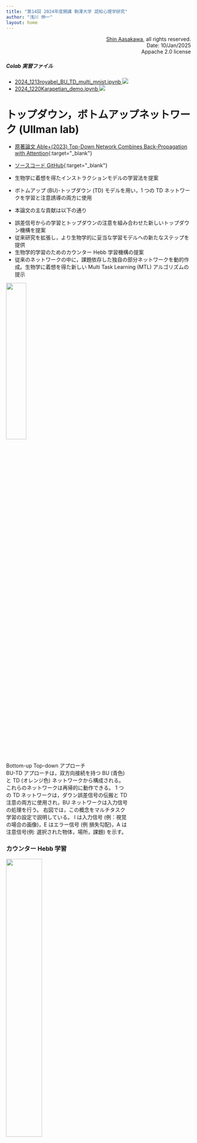 ```yaml
---
title: "第14回 2024年度開講 駒澤大学 認知心理学研究"
author: "浅川 伸一"
layout: home
---
```

<link href="/css/asamarkdown.css" rel="stylesheet">

<div align="right">
<a href='mailto:educ0233@komazawa-u.ac.jp'>Shin Aasakawa</a>, all rights reserved.<br>
Date: 10/Jan/2025<br/>
Appache 2.0 license<br/>
</div>

$$
\newcommand{\of}[1]{\left(#1\right)}
\newcommand{\Of}[1]{\left[#1\right]}
\newcommand{\KL}[2]{\operatorname{KL}\left(\left.{#1}\right\|{#2}\right)}
\newcommand{\given}[1]{\left|{#1}\right.}
\newcommand{\mb}[1]{\mathbf{#1}}
$$


##### Colab 実習ファイル

* [2024_1213royabel_BU_TD_multi_mnist.ipynb <img src="/assets/colab_icon.svg">](https://colab.research.google.com/github/komazawa-deep-learning/komazawa-deep-learning.github.io/blob/master/2024notebooks/2024_1213royabel_BU_TD_multi_mnist.ipynb)
* [2024_1220Karapetian_demo.ipynb <img src="/assets/colab_icon.svg">](https://colab.research.google.com/github/komazawa-deep-learning/komazawa-deep-learning.github.io/blob/master/2024notebooks/2024_1220Karapetian_demo.ipynb)

# トップダウン，ボトムアップネットワーク (Ullman lab)

* [原著論文 Able+(2023) Top-Down Network Combines Back-Propagation with Attention](https://arxiv.org/abs/2306.02415){:target="_blank"}
* [ソースコード GitHub](https://github.com/royabel/Top-Down-Networks){:target="_blank"}

* 生物学に着想を得たインストラクションモデルの学習法を提案
* ボトムアップ (BU)-トップダウン (TD) モデルを用い，1 つの TD ネットワークを学習と注意誘導の両方に使用
* 本論文の主な貢献は以下の通り

<!-- The paper propose a biologically-inspired learning method for instruction-models.
It uses a bottom-up (BU) - top-down (TD) model, in which a single TD network is used for both learning and guiding attention.
The key contributions of the paper are: -->

* 誤差信号からの学習とトップダウンの注意を組み合わせた新しいトップダウン機構を提案
* 従来研究を拡張し，より生物学的に妥当な学習モデルへの新たなステップを提供
* 生物学的学習のためのカウンター Hebb 学習機構の提案
* 従来のネットワークの中に，課題依存した独自の部分ネットワークを動的作成。生物学に着想を得た新しい Multi Task Learning (MTL) アルゴリズムの提示

<!-- * Propose a novel top-down mechanism that combines learning from error signals with top-down attention.
* Extending earlier work, offering a new step toward a more biologically plausible learning model.
* Suggest a Counter-Hebbian mechanism for biological learning.
* Present a novel biologically-inspired MTL algorithm that dynamically creates unique task-dependent sub-networks within conventional networks. -->


<div class="figcenter">
<img src="/2023assets/top_down_processing.png" width="33%">
</div>
<div class="figcaption" style="width:66%">

Bottom-up Top-down アプローチ<br/>
BU-TD アプローチは，双方向接続を持つ BU (青色) と TD (オレンジ色) ネットワークから構成される。
これらのネットワークは再帰的に動作できる。
1 つの TD ネットワークは，ダウン誤差信号の伝搬と TD 注意の両方に使用され，BU ネットワークは入力信号の処理を行う。
右図では，この概念をマルチタスク学習の設定で説明している。
I は入力信号 (例：視覚の場合の画像)，E はエラー信号 (例 損失勾配)，A は注意信号(例: 選択された物体，場所，課題) を示す。
</div>

### カウンター Hebb 学習<!--Counter-Hebbian Learning-->

<div class="figcenter">
<img src="/2023assets/update_rule.png" width="44%">
</div>
<div class="figcaption">
カウンター Hebb 学習

* 生物学的に動機づけられた学習機構。
* 古典的な Hebb 学習と同様に，カウンター Hebb 学習則はシナプスに接続されたニューロンの活動に基づいてシナプスを更新。
* 右図に示す Counter-Hebb 学習則は，古典的 Hebb 則 (左図) のように上流ニューロンからの逆発射ではなく，側方結合を介して接続された下流 (オレンジ色で示された) カウンターニューロンに依存する。
<!-- A biologically motivated learning mechanism.
Similar to the classical Hebbian learning, the Counter-Hebb learning rule update the synapse based on the activity of the neurons connected to the synapse.
However, the Counter-Hebb update rule, presented on the right, relies on the counterpart downstream (marked in  orange) counter neurons which is connected via lateral connections instead of a back firing from the upstream neuron as in the classical Hebb rule (on the left). -->
</div>

## 活性関数とバイアス<!--\label{section - activation functions}-->

活性化関数 $\sigma$, $\bar{\sigma}$ は，要素ごとの関数であれば何でもよい。
本研究では 2 つの関数に注目する。
1 つ目はニューラルネットワークでよく用いられる ReLU である。

$$
\text{ReLU}(x):=(x)_{+}=\begin{cases}
x & x > 0 \\
0 & x\leq 0
\end{cases}$$

もう 1 つは Gated-Linear-Unit(GaLU) で，BU-TD の構造を利用し，カウンターニューロンに応じてゲーティングを行う。
<!-- The activation functions $\sigma$, $\bar{\sigma}$, may be any element-wise functions.
In this work, we focus on two functions.
The first is ReLU which is commonly used for neural networks $ReLU(x):=(x)_+=\begin{cases} x & x > 0 \\ 0 & x
\leq 0\end{cases}$.
The second is Gated-Linear-Unit (GaLU), which exploits our BU-TD structure by gating according to the counter
neurons. -->

$$
\tag{Couter Gating Def}
\text{GaLU}(x):=\text{GaLU}(x, \bar{x}) := x \cdot I_{\bar{x} > 0} =
\begin{cases}
x & \bar{x} > 0 \\
0 & \bar{x} \leq 0
\end{cases}$$

ここで，$\bar{x}$ は $x$ のカウンターニューロン，$I$ は指標関数である。
<!-- Where $\bar{x}$ is the counter neuron of $x$, and $I$ is an indicator function. -->

GaLU には興味深い特性がある。
GaLU は，BU ネットワークと TD ネットワークの間に横方向の接続性を導入し，対になるニューロンの値に基づいて一時的にニューロンをオフにする。
その結果，各ネットワークは，特定の部分的なサブネットワークで動作するように，その対応するネットワークを効果的に誘導することができる。
ただし，この関数のゲート $\bar{x}$ に対する勾配は常にゼロである。
加えて，GaLU は $x$ と インジケータ $l_{\bar{x}>0}$ これは，ReLU 関数の勾配 $\frac{\partial}{\partial\bar{x}}\text{ReLU}\left(\bar{x}\right)=I_{\bar{x}>0}$ と正確に同じであるである。
この性質は，BP と等価なバックワードパスを構築するために，学習アルゴリズム で使われる。
<!-- GaLU has some interesting properties.
It introduces lateral connectivity between the BU and TD networks by temporarily turning off neurons based on the values of their counter neurons.
As a result, each network can effectively guide its counterpart to operate on a specific partial sub-network.
However, it is worth noting that the gradients of this function with respect to the gate $\bar{x}$ are always zero.
Additionally, GaLU applies a product of $x$ with the indicator $I_{\bar{x} > 0}$ which is exactly the gradient of the ReLU function: $\frac{\partial}{\partial \bar{x}} ReLU(\bar{x}) = I_{\bar{x} > 0}$.
This property will be used in section ~\ref{section: learning algorithm} to construct a backward pass that is equivalent to BP. -->


#### マルチタスク学習 $Multi-task Learning (MTL)

MTL アルゴリズムは，課題ごとに課題依存のサブネットワークを動的に学習する。
MTL アルゴリズムは 2 つのフェーズから構成される：予測のための TD パスと，それに続くBU パス，そして学習のためのもう 1 つの TD パスである。
選択された課題は TD ネットワークに入力を提供し，活性化は ReLU 非線形性を持つ下方への注意誘導信号を伝播する。
ReLU を適用することで，課題はニューロンの部分集合 (すなわち非ゼロ値) を選択的に活性化し，前ネットワーク内の部分ネットワークを構成する。
そして BU ネットワークは，ReLU と GaLU の合成を用いて入力画像を処理する。
GaLU 関数 (破線の矢印で示す) は，対応する TD 隠れ層によって BU 隠れ層をゲートする。
その結果，BU 計算は選択されたサブネットワーク上でのみ実行される。
最後に，予測ヘッドはトップレベルの BU 隠れ層に基づいて予測を生成する。
学習のために，同じ TD ネットワークが，予測ヘッドを起点として予測誤差信号を伝播するために再利用される。
この計算は GaLU のみで行われ (ReLU なし)，これにより負の値が許容される。
最後に，'Counter-Hebb’ 学習則は，隠れ層の活性化値に基づいて両方のネットワークの重みを調整する。
したがって，標準的モデルとは対照的に，すべての計算はネットワーク内のニューロンによって実行され，学習に外部計算 (例えば誤差逆伝播法) は使用されない。
あるいは，BU と TD の重みを共有するという制約のもとで，学習段階を標準的な BP で再現することもできる。
これにより同等の学習フェーズが得られる。
<!-- The MTL algorithm offers dynamically learning task-dependent sub-networks for each task.
The MTL algorithm comprises of two phases: a TD pass followed by a BU pass for prediction, and another TD pass for learning.
The selected task provides input to the TD network, and the activation propagates downward attention-guiding signals with ReLU non-linearity.
By applying ReLU, the task selectively activates a subset of neurons (i.e. non-zero values), composing a sub-network within the full network.
The BU network then processes an input image using a composition of ReLU and GaLU.
The GaLU function (denoted with dashed arrows) gates the BU hidden layers by their corresponding counter TD hidden layers.
As a result, the BU computation is performed only on the selected sub-network. Lastly, the prediction head generates a prediction based on the top-level BU hidden layer.
For learning, the same TD network is then reused to propagate prediction error signals, starting from the prediction head.
This computation is performed with GaLU exclusively (no ReLU), thereby permitting negative values.
Finally, the 'Counter-Hebb' learning rule adjusts both networks' weights based on the activation values of their hidden layers.
Therefore, in contrast with standard models, the entire computation is carried out by neurons in the network, and no external computation is used for learning (e.g. Back-Propagation).-->

<div class="figcenter">
<img src="/2023assets/MTL_schematic.png" width="49%">
</div>

**カウンター Hebbian 学習**<br/>

1. BU ネットワークを実行し，入力 $x$ を非線形活性化関数を用いて出力 $y$ へと写像
2. 誤差信号を計算
3. 誤差信号を用いて TD ネットワークを GaLu (非線形性なし) のバイアスブロックモードで実行
4. Counter-Hebb 学習則に従い，BU と TD パラメータの両方を更新

<!-- 1. Run BU network to map the input x to an output y with non-linear activation function.
2. Compute error signals.
3. Run the TD network using the error signals, in a bias-blocking mode with GaLu (no non-lineality).
4. Update both the BU and TD parameters according to the Counter-Hebb learning rule. -->

**マルチタスク学習**<!--Multi-task learning--><br/>

1. 課題ヘッドを使って，課題 $t$ を入力とする TD ネットワークを ReLU で実行する。
2. BU ネットワークを実行し，入力 $x$ を出力 $y$ に ReLU と GaLU の合成で対応付ける。
3. 誤差信号，すなわち BU 出力に対する損失 $L$ の勾配を計算： $\displaystyle -\frac{\partial L}{\partial y}$
4. 誤差信号を入力として，GaLU (非線形性なし) のバイアスブロックモードで TD ネットワークを実行
5. すべての重みを Counter-Hebb 学習則に従って更新する (課題ヘッドは除く，6 節参照)。

<!-- 1. Run the TD network with task t as input with ReLU, using the task head.
2. Run the BU network to map the input x to an output y with a composition of ReLU and GaLU.
3. Compute error signals, i.e. the gradients of a loss L with respect to the BU output: $\displaystyle -\frac{\partial L}{\partial y}$
4. Run the TD network using the error signals as inputs, in a bias-blocking mode with GaLU (no non-lineality).
5. Update all the weights according to th Counter-Hebb learning rule. (Excluding the task head, see section 6) -->

### Rao(1990) の世界モデル

<div class="figcenter">
<img src="/2024assets/1999Rao_Fig1.jpg" style="width:39%;">
<img src="/2024assets/1999Rao_fig2.jpg" style="width:44%;">
<div class="figcaption">

左 図 1. 内部世界モデルと隠れ状態の最適推定問題。
* (a): 環境の内部モデルに依存する生物が直面する一般的な問題の本質を伝えている(O'Reilly, 1996)。
その根底にある目標は，感覚的な測定値 $\mathbf{I}$ だけが与えられた環境の隠れた内部状態を，各時間瞬間に最適に推定することである。
* (b): 推定問題に対するカルマンフィルタに基づく解の例示。
内部モデルは状態遷移行列 $\bar{\mathbf{V}}$ と生成行列 $\bar{\mathbf{U}}$ によって共同で符号化され，フィルタはこの内部モデルを用いて環境の現在の内部状態$\mathbf{r}$ の最適推定値 $\hat{\mathbf{r}}$ を計算する。

<!-- Fig. 1. Internal world models and the problem of optimal estimation of hidden state.
(a) conveys the essence of the general problem faced by an organism relying on an internal model of its environment (from O’Reilly, 1996).
The underlying goal is to optimally estimate, at each time instant, the hidden internal state of the environment given only the sensory measurements mathbf{I}.
(b) depicts a Kalman filter-based solution to the estimation problem.
The internal model is encoded jointly by the state transition matrix bar{mathbf{V}} and the generative matrix bar{mathbf{U}}, and the filter uses this internal model to compute optimal estimates hat{mathbf{r}} of the current internal state mathbf{r} of the environment. -->

右 図 2. カルマンフィルタの概念図<!--Fig. 2. Schematic diagram of the Kalman filter.-->
</div>
</div>

<!-- ### 自由エネルギーモデル (Friston+2014 他)

<div class="figcenter">
<img src="/assets/2014Friston_Fig1.svg" style="width:44%">
<img src="/assets/2009Friston_box3.svg" style="width:44%">
</div> -->

<!-- <img src="/2023assets/2018Higgins_SCAN_fig1.svg" style="width:66%;">
<img src="/2023assets/2017Higgins_SCAN_fig1ja_.svg" style="widht:66%;">

<img src="/2024assets/1993Kawato_Fig1.svg" style="width:44%">
<img src="/2024assets/1993Kawato_fig2.svg" style="width:44%">
<img src="/2024assets/1993Kawato_fig3_.svg" style="width:44%"><br/>
<img src="/2024assets/1993Kawato_fig3all.jpg" style="width:66%"><br/> -->


## ERP モデル (Laszlo&Armstrong2014)
<!-- ## 1.1. The ERP model-->

下図は，先行モデルと同様，書記素入力の分散パターンを取り込み，隠れ層で複数の非線形変換を行った後，分散意味出力を生成するモデルの構造を示している。
<!-- In prior work, we began bridging the gap between computation and cognitive electrophysiology through development of the ERP model (Laszlo&Plaut, 2012).
The ERP model is heavily based on PDP models that preceded it (e.g., Harm&Seidenberg2004, Plaut+1996, Seidenberg&McClelland1989); Fig. 1 displays the architecture of the model, which, like its predecessors, takes a distributed pattern of orthographic input, and after multiple nonlinear transformations in hidden layers, producesa distributed semantic output. -->

<div class="figcenter">
<img src="/2024assets/2014Laszlo_Armstrong_PSP_fig1.svg" style="width:55%">
<div class="figcaption" style="width:66%">

**図 1.(A)** ERP モデルのアーキテクチャ。INH は 抑制性を表す。**(B)** シグモイド関数 (挿入図) と閾値上下のアルファ関数の形状。
$\alpha$ 素子では，$t\rightarrow\infty$ において $V\rightarrow\Theta$ となる。
<!-- Fig. 1.
(A) Architecture of the ERP model. INH stands for ‘‘inhibitory’’.
(B) The shape of the sigmoid function (inset), and of the alpha function above and below threshold. Note that
for alpha units, as $t\rightarrow\infty$, $V\rightarrow\Theta$. -->
</div>
</div>

ERP モデルと先行モデルとの重要な違いは，行動だけでなく ERP の構成要素の効果もシミュレーションする必要があることである。
具体的には，N400 (語彙的意味的アクセスを試みる構成要素と考えられている。Kutas&Federmeier2011 参照) に関連する効果である。
これを可能にするために，ERP モデルには PDP 読みモデルには典型的なものではない神経学的現実的な特性が与えられた。
まず，ERP モデルが先行するモデルと異なるのは，興奮と抑制の分離である。
この分離により，興奮性素子よりも抑制性素子の方が多いこと (EPSP が優勢であると考えられている ERP のシミュレーションには重要)，興奮と抑制の時間経過が別々であること，抑制には高速と低速の集団があることなど，神経学的には現実
的な特性がいくつか付与される。
しかし，ERP モデルには，真の皮質系にみられる数多くの特性が欠けている。
我々は，モデルにさらに神経の現実性を取り入れることで，より多くの N400 効果をシミュレートできるようになると考えた。
さらに，この現実性を提供することで，シミュレートされた効果の神経機構に関する洞察が得られる可能性がある。
これは，N400 の研究では基本的に未開拓の分野である。

#### アルファモデル
<!-- ## 1.2. The alpha model-->

ERP モデルでは，平均的な意味活性化は平均的な N400 振幅と関連している (脚注 2)。
したがって，繰り返しによって減少した N400 をシミュレートするモデルでは，反復が発生した際に平均的な意味活性化が減少することが示されなければならない。
つまり，素子には疲労する能力が備わっていなければならない。
この疲労は，意味層全体ではなく，単一素子に作用する形で選択的に発生することが重要である。
なぜなら，最近活性化していない素子は，反復ではなく新しい項目が提示された場合のように，最大限に活性化できなければならないからである。
したがって，個々の意味単位の活性化の望ましい動態は，活性化のピーク (最初の提示に対する反応) が徐々に減衰していくというものである。
これは，N400 反復効果の認知理論が提唱しているものであり，また反復による N400 振幅の減少にも必要である。
	重要なのは，この動態は $\alpha$ 関数によって正式に表現できるということである。
これは、神経計算において PSP をシミュレートするために使用される。
<!--In the ERP model, mean semantic activation is linked to mean N400 amplitude.(footnote 2)
Thus, for the model to simulate reduced N400s with repetition, it must display reduced mean semantic activation when repetitions occur.
That is, units must have the capacity to become fatigued. It is important that this fatigue occur selectively, acting on single units as opposed to the entire semantic layer, because units that have not recently been active must be able to activate to maximum, as when a novel item is presented instead of a repetition.
The desired dynamic of activation for individual semantic units is thus one where a peak of activation (response to a ﬁrst presentation) is followed by gradual decay, as posited by the cognitive theory of N400 repetition effects and also as necessary to reduce N400 amplitude with repetition.
Crucially, this dynamic can be formally expressed by the alpha function; used in neural computation to simulate PSPs: -->

$$\tag{1:アルファ関数}
V=\alpha t e^{-t/T}
$$
従来から用いられてきた $\alpha$ 関数 (例: Bugmann1997) では，V は膜電位 (電圧) の測定値，$\alpha$ はスケーリング定数，$t$ は単位が活性化してからの時間ステップ数，$T$ は $V$ がピークに達するタイミングを決定する自由パラメータである (例: David+2006)。
$\alpha$ 関数の形状は，式(1) で定義され，シミュレーションで使用される。
<!-- Eq. (1): The alpha function.
In the alpha function as used classically (e.g., Bugmann1997), V is a measure of membrane potential (voltage), a a scaling constant, t the number of time steps since a unit became active, and T a free parameter that determines when V peaks (e.g., David+2006).
The shape of the alpha function, as deﬁned in Eq. (1) and as used in our simulations, is displayed in Fig. 1. -->

$\alpha$ 関数が事象関連電位のシミュレーションで使用されていることから，我々のモデルでの使用に特に適している。
それは，所望の動作が生成されるからだけでなく，皮質事象関連電位が ERP 信号のソースであるためである (Fabiani+2007)。
$\alpha$ 関数の結果である $V$ は，意味素子の活性化がリンクされている N400 と同様に，電圧を表している。
実際，この関数の妥当性は，誘発反応の動的因果モデリングにおける類似の関数の使用によって裏付けられている (Dauizeau+2011 参照)。
この種の関数は，実際のニューロンにおける活性化の動力学に近似することが示されている (David+2006)。
したがって，N400 反復効果を実装するために必要な機能の動態に関する独立した観察結果，その効果の神経源，および $\alpha$ 関数の計算特性が，シミュレーションの機序を示唆する方向に収束している。
したがって，ERP モデルを N400 反復効果のシミュレーションに拡張しようとする試みにおいて，我々は興奮性素子の活性化を $\alpha$ 関数の包絡線 (式(1) で指定) に制限した。
<!-- That the alpha function is used in simulation of PSPs makes it especially appropriate for use in our model, not only because it produces the desired dynamic, but also because cortical PSPs are the source of the ERP signal (Fabiani+2007).
The result, V,of the alpha function represents a voltage, as does the N400, to which semantic unit activations are linked. Indeed, the appropriateness of this function is supported by use of an analogous function in dynamic causal modeling of evoked responses (see Dauizeau+2011), where this type of function has been shown to approximate activation dynamics in actual neurons (David+2006).
Thus, independent observations about the dynamics of the function needed to implement N400 repetition effects, the neural source of those effects, and the computational properties of the alpha function converge to suggest a mechanism for simulation. Therefore, in our attempt to extend the ERP model to simulation of N400 repetition effects, we constrained excitatory unit activations to the envelope of the alpha function (as speciﬁed in Eq. (1)). -->

<!-- 以下では，Laszlo&Plaut(2012) のモデルを ERP モデルと呼び続けるが，$\alpha$ 関数で制約されたモデルを $\alpha$ モデルと呼ぶ。 -->
$\alpha$ モデルにおける興奮性素子の活性化に $\alpha$ 関数 (上式) を適用することが，2 つのモデル間の唯一の違いである。(脚注 3)
以下に紹介するシミュレーションの目的は，$\alpha$ 関数で実装された選択的疲労要因が，N400 反復効果に対する正式に十分な機構的説明となるかどうかを判断することである。
<!-- In what follows, we will continue to refer to the Laszlo&Plaut(2012) model as the ERP model, but we will refer to the model constrained with the alpha function as the alpha model.
Application of the alpha function (Eq. (1)) to excitatory unit activation in the alpha model is the only distinction between the two models.(footnote 3)
The goal of the simulations presented below was to determine whether a selective fatigue factor, as implemented with the alpha function, constitutes a formally sufﬁcient mechanistic explanation for N400 repetition effects. -->

<div class="footnote">

2. 多数の皮質内抑制性電位 (IPSP) と興奮性電位 (EPSP) の遠心性和によって決定される電圧。
3. モデルの構造は他のすべての点で同一であるため，$\alpha$ モデルは，ERP モデルがシミュレーション可能なあらゆる現象をシミュレーションする能力を形式的に保持していることに留意されたい。

<!-- 2. A voltage determined by distal summation of numerous cortical IPSPs and EPSPs.
3. Note that, because the architecture of the models is in all other ways identical, the alpha model formally retains the ability to simulate any phenomenon the ERP model can simulate. -->
</div>


```python
import numpy as np
import matplotlib.pyplot as plt


def alpha_f(
    alpha: float = 1.0,
    # steps=np.array([t for t in range(0,100,1)], dtype=np.float32),
    steps=np.linspace(0, 100, 1000),
    T=20.0,
):

    V = alpha * steps * np.exp(-steps / T)
    return V

alpha = 0.4
V10 = alpha_f(T=10, alpha=1.0)
V20 = alpha_f(T=20, alpha=alpha)
plt.plot(range(len(V10)), V10, label=f"T=10, alpha={alpha}")
plt.plot(range(len(V20)), V20, label=f"T=20, alpha={alpha}")
plt.legend()
plt.show()
```

### 結果 (ERP)

各項目型について，第 1 回および第 2 回提示時の中央頭頂電極における ERP の平均値 (図 2) を計算した。
このデータセットにおける N400 効果に対応する時間ウィンドウに合わせてデータをトリミングした: 250ー450ミリ秒 (Laszlo&Federmeier2011)。
ERP とシミュレーション分析の一貫性を最大限に高めるため，これらのデータは，統計的に定義された関心領域，すなわち N400 窓の半値全幅 (FWHM) に再びトリミングされた。
<!--Grand-averaged ERPs (Fig. 2) were computed over the middle parietal electrode for each item type on ﬁrst and second presentation.
Data were trimmed to the time-window corresponding to N400 effects in this data set: 250–450 ms (Laszlo&Federmeier2011).
To maximize the consistency of ERP and simulation analyses, these data were again trimmed to a statistically-deﬁned window of interest, the full width at half-maximum (FWHM) of the N400 window. -->

<div class="figcenter">
<img src="/2024assets/2014Laszlo_Armstrong_PSP_fig2.svg" style="width:77%">
<div class="figcaption" style="width:77%">

**図 2. ERP とモデル (sERP) の時間および周波数領域のデータ**<br/>
時間領域の ERP データは，頭頂葉中央の電極部位における単語，頭文字語，擬似語，および非単語文字列の提示 1 回目と 2 回目に対する全体平均反応からなる。
同じデータが周波数領域で提示される。
時間領域の sERP データは，同じ種類の項目の提示 (1 回目と 2 回目) に対するすべての意味単位の平均反応からなる。
同じデータが周波数領域で提示される。
反復効果のシミュレーションに $\alpha$ 関数の適用が必要かどうかを評価するために実施された制御シミュレーションも，オリジナルの ERP モデルを使用して実施された。
このシミュレーションでは，すべての方法は上記で説明したものと同じであったが，$\alpha$ 関数は適用されなかった。
<!-- Fig.2. ERP and model (sERP) data in the time and frequency domains.
Time-domain ERP data consists of grand-averaged responses to ﬁrst and second presentations of words, acronyms, pseudowords, and illegal strings, over the middle parietal electrode site; the same data is presented in the frequency domain.
Time-domain sERP data consists of responses, averaged over all semantic units, to ﬁrst and second presentations of the same item types.
The same data is presented in the frequency domain.
A control simulation, performed in order to assess whether application of the alpha function is necessary for simulation of repetition effects, was also conducted using the original ERP model—in this simulation, all methods were identical to those described above, but the alpha function was not applied. -->
</div></div>


### N400 成分 (Federmeier&Laszlo(2009))

ERP 信号の特定の部分 (ERP `成分`と呼ばれることもある) は，意味情報の処理と特に関連している。
N400 は，刺激開始後 400ms 付近にピークを持つ負の電圧変動であることから呼ばれ，文の文脈において意味的に異常な単語 (例えば，「彼は靴下で温かいパンを広げた」Kutas&Hillyard1980b）に反応して最初に観察された。
Kutas&Hillyard は，このような変則的な単語が，さまざまな型の予期せぬ出来事の処理に広く関連している (例えば Duncan-Johnson&Donchin1977, Ruchkin+1975) 正の going ERP 成分である P300 を誘発すると予想した。
その代わりに，意味的に予期しない文末に対しては，予期した文末と比較して，より大きな陰性が観察された。
図 1 にその例を示す。
しかし，他の理由で予期せぬ単語，たとえば予期せぬ大きさで現れた単語は，予期した P300 反応を引き起こした(Kutas&Hillyard1980a)。
このように，意味に影響を与える操作とそうでない操作とでは，脳の扱いが異なることを示す最初のヒントとなった。
<!--A particular part of the ERP signal, sometimes called a `component` of the ERP, has been specifically associated with the processing of semantic information.
The N400—so-called because it is a negative-going voltage fluctuation that tends to peak around 400 ms after stimulus-onset—was first observed in response to words that were semantically anomalous in their sentence contexts (e.g., `He spread the warm bread with socks`; Kutas&Hillyard1980b).
Kutas and Hillyard anticipated that these anomalous words would elicit a P300, a positive-going ERP component that had been broadly linked to the processing of unexpected events of a wide variety of types (e.g., Duncan-Johnson&Donchin1977, Ruchkin+1975).
Instead, they observed a larger negativity to the semantically unexpected, as compared with the expected, sentence endings.
Figure 1 shows an example. However, words that were unexpected for other reasons—for example, because they appeared in an unexpected size— did elicit the anticipated P300 response (Kutas&Hillyard1980a).
This was thus the first hint that the brain treats manipulations that impact meaning differently from those that do not. -->


<div class="figcenter">
<img src="/2024assets/2009Federmeier_Laszlo_fig1.svg" style="width:55%;">
<div class="figcaption">

**図 1 N400文意一致効果**<br/>
N400 反応は，文の文脈で予期される単語では，予期されない単語に比べて振幅が小さくなる。
したがって，例えば dog という単語は `I take my coffee with cream and ...` という文の文脈の完了としての `suger` という単語よりも，刺激開始後 250ms から 500ms の間の平均振幅反応が小さくなる。
この図とそれ以降の図では，応答は中央から後方のチャンネルで示され，負の電圧が上にプロットされている。
<!-- Figure 1 N400 sentential congruency effect.
N400 responses are reduced in amplitude for words that are expected in a sentence context relative to those that are not.
Thus, for example, the word `dog` elicits smaller mean amplitude responses between 250 and 500 ms poststimulus onset than does the word `sugar` as a completion for the sentence context "I take my coffee with cream and ...."
In this and all subsequent figures, responses are shown at a middle, centro-posterior channel, with negative voltage plotted up. -->
</div></div>

その後の研究で，N400 は実際には意味的な意外性のマーカーではないことが明らかになった。
むしろ，N400 は潜在的に意味のある刺激に対する正常な反応の一部であるようだ。
ある面では，N400 は，一般にそれに先行する「感覚的」ERP 成分に似ている。
これらの成分は，特定のモダリティで刺激を認知することによって必ず誘発され (感覚成分の異なるパターンは，各モダリティの刺激に対する反応を特徴づける; 総説は Munte+2000 参照)，その特性 (振幅，潜時，分布) は，誘発事象の物理的特性によって大きく制御される。
N400 の誘発も同様に義務的であるように思われるが，モダリティを超えて意味のある刺激に対して N400 が観察されることから，感覚処理との関連性は低い。
他の点では，N400 はより「認知的」な構成要素とも類似しており，一般にこれらの構成要素は時間的に遅れて発生し，モダリティにかなり依存しない。
認知的な成分は，課題環境による情報処理要求の影響を強く受ける。
したがって，異なる課題環境では，同じ刺激でも，これらの構成要素に対する反応パターンが大きく異なることがあり，実際，このような構成要素は，外的誘因となる事象がなくても，その不在が有益であれば，誘発されることさえある (例えば Ruchkin+1975)。
N400 は，誘発刺激の文脈設定に強く影響されるという点で，この種の成分と少なくとも1つの特徴を共有している (例えば，同じ単語がリストとして提示されるか，文の完成として提示されるかで，N400 の誘発は大きく異なる)。
<!-- Subsequent research has established that the N400 is not actually a marker for semantic unexpectedness as such. Instead, the N400 seems to be part of the normal response to potentially meaningful stimuli.
In some respects, the N400 resembles the `sensory` ERP components that generally precede it in time.
These components are obligatorily elicited by the apprehension of a stimulus in a particular modality (a different pattern of sensory components characterizes the response to stimuli in each modality; for a review, see Munte+2000), and their characteristics (amplitude, latency, and distribution) are largely controlled by the physical properties of that eliciting event.
The elicitation of the N400 seems similarly obligatory, but less yoked to sensory processing, as N400s are observed to meaningful stimuli across modalities. In other respects, the N400 is also similar to more `cognitive` components, which generally occur later in time and are fairly modality-independent.
Cognitive components are highly affected by the information processing demands placed upon the person by the task environment.
Thus, in different task environments, the same stimulus may elicit a very different response pattern on these components, and, indeed, such components can even be elicited in the absence of an external triggering event, if that absence is informative (e.g., Ruchkin+1975).
The N400 shares at least one characteristic with this type of component, in that it is strongly affected by the contextual setting of an eliciting stimulus (e.g., the same word presented in a list or as a sentence completion can elicit very different N400s). -->

このように，N400 は ERP の構成要素「型」の興味深い融合である。
詳細は後述するが，N400 はあらゆるモダリティにおいて，さまざまなタイプの刺激によって誘発され，変調される。
しかし，すべての刺激が明確な N400 活動を誘発するわけではなく，誘発される刺激には，言葉や絵などの意味に関連するものが多い傾向がある (例えば Ganis+1996, Kutas+1987)。
このような刺激は，睡眠中のある段階 (Brualla+1998)，マスキング (Deacon+2000, Kiefer2002, Misra&Holcomb2003)，注意の瞬き (Rolke+2001, Vogel+1998) のように，偶発的かつ/またはほとんど意識せずに処理される場合でも N400 を誘発する。
これらの刺激に対する N400 の振幅 (潜時ではなく) は，感覚成分に影響しがちな知覚パラメータではなく，これらの刺激に対する意味処理のしやすさに特に関連する因子によって調節される (総説は Kutas&Federmeier2000 参照)。
意味に影響しない物理的・言語的変数の操作 (文法的誤りなど; Kutas&Hillyard1983) は N400 を変調させないし，N400 の効果は，音楽など他の構造化領域における予期せぬ出来事に対しても見られない (例えば Besson+1998)。
このように，N400 は意味の処理に機能的に特異的であり，次に述べるように，多くの研究が N400 を分散型意味記憶系における処理の電気生理学的マーカとして指摘している。
<!-- N400s are thus an interesting blend of ERP component `types.`
As will be discussed in more detail, N400s are elicited and modulated by stimuli of a wide variety of types in all modalities.
However, not all stimuli elicit clear N400 activity; those that do tend to be associated with meaning, such as words and pictures (e.g., Ganis+1996, Kutas+1987).
Such stimuli elicit N400s even when they are processed incidentally and/or with little conscious awareness, as during some stages of sleep (Brualla+1998), with masking (Deacon+2000, Kiefer2002, Misra&Holcomb2003), or during the attentional blink (Rolke+2001, Vogel+1998).
The amplitude (but not the latency) of the N400 to these stimuli is modulated, not by the kind of perceptual parameters that tend to affect sensory components, but by factors specifically related to the ease of semantic processing for these stimuli (for a review, see Kutas&Federmeier2000).
Manipulations of physical and linguistic variables that do not affect meaning (such as grammatical errors; Kutas & Hillyard, 1983) do not modulate the N400, and N400 effects are also not seen to unexpected events in other structured domains, such as music (e.g., Besson+1998).
Thus, the N400 seems to be functionally specific to the processing of meaning, and, as described next, a large body of research points to the N400 as an electro-physiological marker of processing in the distributed semantic memory system. -->

### N400 の神経回路

N400 が意味記憶の処理を反映しているのであれば，その神経的起源は，機能画像や神経心理学的研究で強調された脳領域と一致すると予想される。
N400 は広い頭皮分布を持ち，ほとんどの頭皮部位で見られるが，頭の中心部で最も大きくなる傾向がある。
このようなパターンは，分散した発生源を示唆する傾向があり，実際，電気生理学的データをモデル化する試みは，皮質の発生源が広範囲に集まっていることを指摘している (Haan+2000)。
しかし，この逆問題，つまり特定の頭皮パターンに関与する神経源を特定しようとする試みは，数学的に定義が難しく，N400 のように多面的で拡散した神経源については，特に近似すら困難である。
そのため研究者たちは，大脳皮質の表面やその中に埋め込まれた電極から電気生理学的信号を測定する頭蓋内記録や，脳磁図 (MEG) や事象関連光信号 (EROS) の測定など，他の手法に目を向けてきた。
<!--If the N400 reflects processing in semantic memory, then its neural origins would be expected to line up with the brain areas highlighted by functional imaging and neuropsychological studies.
The N400 has a wide scalp distribution; it can be seen at most scalp sites, although it tends to be largest over the center of the head. This pattern would tend to implicate a distributed source, and, in fact, attempts to model the electrophysiological data have pointed to a wide-spread collection of cortical sources (Haan+2000).
However, the inverse problem—that is, attempting to determine the neural sources responsible for a particular scalp pattern—is mathematically ill-defined and is particularly difficult to even approximate for multifaceted, diffuse sources, as the N400 seems to be.
Therefore, researchers have turned to other techniques, such as the use of intracranial recordings, which measure electrophysiological signals from electrodes placed on the surface of the cortex or implanted within it, or the measurement of the magnetoencephalogram (MEG) or the event-related optical signal (EROS), which each also track correlates of brain electrical activity with high temporal resolution but provide better spatial sampling. -->

多くの MEG 研究 (例えば Halgren+2002, Helenius&Salmelin2002, Helenius+1998, 1999, Kwon+2005, Pylkkanen&McElree2007, Simos+1997, Uusvuori+2008) と 1 つの EROS 研究 (Tse+2007) が，N400 の原因となる活動の局在化を試みてきた。
これらの研究では，かなり一貫して上・中側頭回，側頭頭頂接合部，内側側頭葉に原因があると指摘されている。
いくつかの研究では，背外側前頭皮質領域も関与している (Helenius+1998)。
これらの研究のいくつかは，左半球の活動のみを記録しているが，両半球の活動を記録した研究では，両半球の活動を認める傾向がある(意味処理における右半球の重要な役割を指摘するデータの増加と一致する)。
このように，画像研究によってアモーダルな意味処理に関与することが示唆されている脳領域と同じネットワークが，頭皮に記録されたN400活動の重要な一部であるようだ。
<!-- A number of MEG studies (e.g., Halgren+2002, Helenius&Salmelin2002, Helenius+1998, 1999, Kwon+2005, Pylkkanen&McElree2007, Simos+1997, Uusvuori+2008) and one EROS study (Tse+2007) have attempted to localize the activity responsible for the N400.
These studies have fairly consistently pointed to sources in the superior/middle temporal gyrus, the temporoparietal junction, and the medial temporal lobe. Dorsolateral frontal cortical regions have also been implicated in some studies (Helenius+1998).
Although several of these studies have recorded only over the left hemisphere, studies that have recorded activity from both hemispheres have tended to find bilateral activity (consistent with growing data pointing to an important role for the right hemisphere in meaning processing; see, e.g., the review by Federmeier+2008), although the right hemisphere source is often found to be weaker.
Thus the same network of brain areas that have been implicated in amodal semantic processing by imaging studies seem to be an important part of the source of scalp-recorded N400 activity. -->

MEG と EROS 研究は，意味処理に関連する脳電気活動の発生源だけでなく，その時間経過に関する情報も提供できる。
例えば Halgren+(2002) のデータによると，頭皮記録 N400 は，左上側頭回の後半分で発症後 250ms 頃に始まる活動の波を反映しており，365ms までに前方と腹側に広がって左側頭葉の大部分を包含し，N400 反応のピーク (370～500ms の間) までに右半球の前側頭葉と両側の前頭葉に広がる。
唯一の EROS N400 研究 (Tse+2007) では，上側頭葉から前頭葉へ，そして再び前頭葉へと，同様の活動の進行が見られた。
これらの所見は，てんかん手術の術前評価を受ける患者の頭蓋内記録を用いた研究によって補完される。
EROS や MEG では (信号強度に対する様々な物理的制限のために) 皮質深部の発生源を確認することは困難であるが，N400 誘発パラダイムの頭蓋内データは，通常，内側側頭葉と下側頭葉 (てんかん発生源が最も多い) から収集されている。
頭蓋内研究では，意味プライミング，意味異常，反復，言語記憶に対する感受性において，頭皮記録N400と密接なパターンを示す前内側側頭葉の信号源が同定されている(Elger+1997，Fernandez+2001，Guillem+1996，Halgren+1994，Halgren+1994，McCarthy+1995，Nobre+1994, Nobre&McCarthy1994, Smith+1986）。
N400 様活動は，MEG/EROS で摘出された中側頭や上側頭，下側頭や前頭前野など，他の多くの脳領域からの頭蓋内記録でも観察されている。
頭蓋内記録から得られる空間的情報は，個人でサンプリングできる記録部位が比較的少ないという事実によって制限されている(また，それらの部位の配置は，研究上の関心よりもむしろ臨床上の関心によって決定されるため）。
しかし，このような研究のデータから，N400 は，高次知覚野，マルチモーダル処理野，さらには扁桃体のような情動・動機づけ関連野など，分散した脳領域の活動を反映していることが示唆される。
これらの領域はすべて，刺激開始後約250ミリ秒から500ミリ秒の間に，同じような時間スパンで活動を示す。
<!-- MEG and EROS studies can provide information not only about the source of brain electrical activity associated with semantic processing but also its timecourse.
Halgren+(2002) data, for example, suggest that the scalp-recorded N400 reflects a wave of activity beginning around 250 ms after-onset in the posterior half of the left superior temporal gyrus, spreading forward and ventrally to encompass most of the left temporal lobe by 365 ms, and then spreading to the anterior temporal lobe in the right hemisphere and to the frontal lobe bilaterally by the peak of the N400 response (between 370 and 500 ms).
The only EROS N400 study (Tse+2007) found a similar progression of activity from the superior temporal lobe to frontal areas and then back again.
These findings are complemented by work using intracranial recordings, typically from patients undergoing preoperative evaluation for epilepsy surgery.
Whereas deep cortical sources may be difficult to see with EROS and MEG (because of various physical limitations on the signal strength), intracranial data in N400-eliciting paradigms have typically been collected from the medial and inferior temporal lobe (where epileptic sources are most frequent).
Intracranial studies have identified a source in the anterior medial temporal lobe that patterns closely with the scalp-recorded N400 in its sensitivity to semantic priming, semantic anomaly, repetition, and verbal memory (Elger+1997, Fernandez+2001, Guillem+1996, Halgren+1994, Halgren+1994, McCarthy+1995, Nobre+1994, Nobre&McCarthy1994, Smith+1986).
N400-like activity has also been observed in intracranial recordings from a number of other brain areas, including the middle and superior temporal areas picked out by MEG/EROS, and inferior temporal and prefrontal cortical areas.
The spatial information available from intracranial recordings is limited by the fact that relatively few recording sites can be sampled in any individual (and because the placement of those sites is determined by clinical rather than research concerns).
However, data across such studies suggest that the N400 reflects activity in a distributed set of brain regions, including higher order perceptual areas, multimodal processing areas, and even emotion-and motivation-related areas, such as the amygdala.
These areas all show activity over a similar time span, between about 250 and 500 ms after stimulus onset. -->

もし N400 がアモーダル (またはマルチモーダル) な意味系の活動を反映しているのであれば，そのような活動は意味に関連するあらゆる刺激に反応するはずである。
実際，N400 は，話し言葉，書き言葉，手話による言葉，発音可能な偽単語 (例 pank) や親しみのある略語 (例 VCR) などの言葉に似たものなど，あらゆる種類の言語刺激に対して記録されている (Holcomb&Neville1990, Kutas+1987, Laszlo&Federmeier2008)。
N400 は環境音 (動物の鳴き声，電話の呼び出し音など)，線画や情景 (Ganis&Kutas2003, Ganis+1996, Nigam+1992)，顔 (Barrett&Rugg1989, Bobes+1994)，映画 (Sitnikova+2003)，ジェスチャー (Kelly+2004, Wu&Coulson2005) など，意味はあるが非言語的な刺激に対しても観察される。
N400 反応のモダリティ非依存性のもう 1 つの重要な側面は，N400 振幅が刺激のモダリティや種類に関係なく，刺激間の意味的関係によって調節されることである。
すなわち，例えば絵に対する N400 反応は，別の絵との意味的関係 (Barrett&Rugg1990b, McPherson&Holcomb1999) だけでなく，視覚的に提示された単語や文 (Federmeier&Kutas2002, Wich+2003)，聴覚的に提示された単語 (Pratarelli1994)，あるいは匂い(Grigor+1999, Sarfarazi+1999) でも影響を受ける。
このようなクロスモダリティ効果は，対応するイン・モダリティ効果よりも弱いことがあるが (Anderson&Holcomb1995)，刺激をマスクして戦略的な注意主導型処理の寄与を減らしても持続する (Eddy+2006, Kiyonaga+2007)。
このように，N400 は感覚モダリティや刺激の種類にかかわらず，共通の処理段階で生じるようである。
<!-- If the N400 reflects activity in an amodal (or multimodal) semantic system, then such activity should be seen in response to the full range of stimuli that are associated with meaning.
And, in fact, N400s have been recorded to all types of linguistic stimuli, including spoken, written, and signed words, and word-like items such as pronounceable pseudowords (e.g., pank) and familiar acronyms (e.g., VCR) (Holcomb&Neville1990, Kutas+1987, Laszlo&Federmeier2008).
N400s are also observed to meaningful but nonlinguistic stimuli such as environmental sounds (e.g., animal sounds, telephone ringing; Chao+1995, Van Petten&Rheinfelder1995), line drawings and scenes (Ganis&Kutas2003, Ganis+1996, Nigam+1992), faces (Barrett&Rugg1989, Bobes,+1994), movies (Sitnikova+2003), and gestures (Kelly+2004, Wu&Coulson2005).
Another important aspect of the modality-independence of the N400 response is that N400 amplitudes are modulated by semantic relationships between stimuli, irrespective of stimulus modality or type.
That is, the N400 response to a picture, for example, can be affected not only by its semantic relationship with another picture (Barrett&Rugg1990b, McPherson&Holcomb1999), but also with a visually presented word or sentence (Federmeier&Kutas2002, Wich+2003), an auditory word (Pratarelli1994)or even a smell (Grigor+1999, Sarfarazi+1999).
Such cross-modal effects are sometimes weaker than corresponding within-modality ones (Anderson&Holcomb1995) but persist even when stimuli are masked to reduce the contribution of strategic, attentionally driven processing (Eddy+2006, Kiyonaga+2007).
Thus, the N400 seems to occur at a processing stage that is common across sensory modality and stimulus type. -->

一方，もし意味系がモダリティ依存的な処理領域とモダリティ非依存的な処理領域を含んでいるならば，N400 の発生源は入力の種類や単語の種類によって変化することが予想される。
実際，異なる種類の刺激によって誘発される N400 の頭皮分布には信頼できる違いがある。
視覚的に提示された単語に対する N400 は，内側，中心-後方に焦点があり，左半球よりも右半球で大きくなることが多い (電気双極子の正確な方向によっては，左半球の刺激源が右半球の電極部位に極大を持つ電気活動を誘発することがあるので，右半球の関与が大きいことを示唆するものと考えるべきではない, Kutas&Hillyard1982)。
代わりに，聴覚的な単語に対する N400 は，より中心的な頭皮分布を示す (Holcomb&Anderson1993, McCallum+1984)。
環境音に対する N400 は，聴覚的な単語に対するN400と同様の頭皮分布を示すが，大脳半球の非対称性は異なる。
これは，言語刺激の処理には左半球の偏りがあるが，非言語刺激の処理には右半球の偏りがあるとする見解と一致している (Van Petten&Rheinfelder1995)。
絵や情景に対する N400 反応は，視覚的に提示された単語に対する反応よりも明らかに前方である (Ganis+1996，Holcomb&McPherson1994)。
興味深いことに，抽象的な単語と比較して具体的な単語に対する N400 反応でも同様の前方シフトが見られる (Holcomb+1999, Kounios&Holcomb1994, Lee&Federmeier2008)。
このような分布の違いの正確な性質は完全には理解されていないが，その存在は，意味処理が異なる種類の刺激に対して部分的に非重複な神経領域セットからサンプリングされることを示唆している (したがって，機能的にも非同一である可能性がある)。
<!-- On the other hand, if the semantic system contains modality-dependent as well as modality-independent processing areas, then the source of the N400 might be expected to shift for different kinds of inputs or different kinds of words.
In fact, there are reliable differences in the scalp distribution of the N400 elicited by different types of stimuli.
N400s to visually presented words have a medial, centro-posterior focus and are often larger over the right than the left hemisphere (which should not be taken to suggest greater involvement from the right hemisphere, as, depending on the precise orientation of the electrical dipole, a left hemisphere source can elicit electrical activity with a maxima over right hemisphere electrode sites) (Kutas&Hillyard1982).
N400s to auditory words, instead, manifest a more central scalp distribution (Holcomb&Anderson1993, McCallum+1984).
Environmental sounds elicit a scalp distribution similar to that seen for auditory words, but with a different pattern of hemispheric asymmetry.
This is consistent with views that posit a left hemisphere bias for the processing of verbal stimuli but a right hemisphere bias for the processing of nonverbal stimuli (Van Petten&Rheinfelder1995).
N400 responses to pictures and scenes are notably more anterior than those to visually presented words (Ganis+1996, Holcomb&McPherson1994), perhaps reflecting enhanced contributions from brain areas involved in visual-or imagery-related processing.
Interestingly, a similar anterior shift is seen for the N400 responses to concrete, as compared with abstract, words (Holcomb+1999, Kounios&Holcomb1994, Lee&Federmeier2008).
Although the precise nature of these distributional differences is not entirely understood, their existence suggests that semantic processing samples from partially nonoverlapping sets of neural areas for different types of stimuli (and may therefore be functionally nonidentical as well; see, e.g., Federmeier&Kutas2001), consistent with the Hebbian cell-assembly type of accounts of semantics that have already been discussed. -->

### N400 と概念構造と柔軟性

N400 が意味記憶の処理のマーカーであるならば，行動研究で明らかにされた概念レベルの構造を反映するはずである。
N400 は，文の検証に関する ERP 研究で見られるように，知識の分類学的構成に敏感である (All dogs are animals/furniture; Fischler+1983)。
N400 はまた，典型性によって段階的にカテゴリーメンバーシップに敏感であり (図 2)，カテゴリーラベルの手がかりの後では，典型的でないカテゴリーメンバーよりも典型的なカテゴリーメンバーにより大きな促進 (振幅の減少) が見られる (例えば `DOG` の手がかりの後では，`Bichon Frise` よりも `Collie` に反応する N400 が小さい; Harbin+1984, Heinze+1998, Polich1985, Stuss+1988)。
より一般的には，N400 振幅は，物理的，機能的，感情的，認知的特徴の共有を含む，刺激間の多くのタイプの意味的類似性によって調節される (例えば Barrett&Rugg1990a,b, Bentin+1985, Holcomb&Neville1990, Kellenbach+2000, Zhang+2006)。
このような感度は，類似性やカテゴリー関係に気づくよう指示されたときだけでなく，より暗黙的な条件下でも生じる。
例えば，文処理 (あからさまな行動課題なしに，参加者が単に理解のために読む場合) において，予想される語尾に対するカテゴリー的類似性は，文脈的に変則的な文の完成 (例えば「彼はパスをキャッチし，タッチダウンを決めた)。
このように，特定の課題状況にとって意味関係が無関係な場合でも，N400 の処理は概念知識の構造に影響されるようである。
最後に，N400 の効果は新しく学習したカテゴリーでも観察され，訓練セットと共通する特徴が多い新しい模範例に対する N400 は小さい (Gratton+2009)。
<!--If the N400 is a marker of processing in semantic memory, then it should reflect the kind of conceptual-level structure uncovered in behavioral studies.
The N400 is sensitive to the taxonomic organization of knowledge, as can be seen in ERP studies of sentence verification (with smaller N400s to `animals` than `furniture` in "All dogs are animals/furniture"; Fischler+1983).
The N400 is also sensitive to category membership in a manner graded by typicality (Figure 2), with greater facilitation (amplitude reduction) for more than less typical category members following a category label cue (e.g., smaller N400s in response to `Collie` than `Bichon Frise` after the cue `DOG`; Harbin+1984, Heinze+1998, Polich1985, Stuss+1988).
More generally, N400 amplitudes are modulated by semantic similarity of many types between stimuli, including shared physical, functional, affective, and cognitive features (e.g., Barrett&Rugg1990a,b, Bentin+1985, Holcomb&Neville1990, Kellenbach+2000, Zhang+2006).
This sensitivity arises not only when participants are directed to notice or judge similarity or categorical relations, but also under more implicit conditions.
For example, during sentence processing (when participants simply read for comprehension without any overt behavioral task), categorical similarity to an expected ending produces N400 facilitation for even contextually anomalous sentence completions (e.g., "He caught the pass and scored another touchdown.
There was nothing he enjoyed more than a good game of baseball"; Federmeier&Kutas1999, 2001).
Thus, even when semantic relationships are irrelevant for a particular task situation, N400 processing seems to be influenced by the structure of conceptual knowledge.
Finally, N400 effects can be observed even for newly learned categories, with smaller N400s to novel exemplars that share more features in common with the training set (Gratton+2009). -->

<div class="figcenter">
<img src="/2024assets/2009Federmeier_Laszlo_fig2.svg" style="width:49%">
<div class="figcaption">

**図 2 N400カテゴリー典型性効果**<br/>
「果物の一種」のようなカテゴリーラベルの手がかりに対して，N400 反応は，非メンバー (例えば 10 セント硬貨) に対してカテゴリーメンバー (例えば「リンゴ」や「さくらんぼ」）に対して振幅が減少し，低い典型性 (例えば「チェリー」) よりも高い典型性 (例えば「リンゴ」) に対してより減少する。
<!-- Figure 2 N400 category typicality effects.
In response to a category label cue, such as "A type of fruit," N400 responses are reduced in amplitude to category members (e.g., `apple` or `cherry`) relative to nonmembers (e.g., `penny`) and are more reduced to high typicality (e.g., `apple`) than to low typicality (e.g., `cherry`) category exemplars. -->
</div></div>


N400 は意味記憶における能動的な処理を反映すると仮定されているため，情報使用の動的特性，すなわち，概念情報にアクセスする頻度や直近の頻度，意味のある項目が出現する文脈や過去に出現した文脈などの要因にも敏感であるはずである。
図 3 からわかるように，N400 振幅は確かに単語頻度に影響され，頻度の高い単語に対する N400 反応は低い単語に対する反応よりも小さい (促進される) (Muente+2001, Rugg1990, Van Petten&Kutas1990)。
図 3 が示すように，N400 は反復にも敏感であり (Rugg1985, Van Petten+1991)，認識記憶によって調節される (Chao+1995, Friedman1990, Smith+1986)。
さらに，記憶による N400 へのこのような影響は，意味記憶ではなくエピソード記憶に障害のある健忘患者で保たれる (Olichney+2000)。
最後に，N400 は文脈に非常に敏感である。
実際，N400 の測定法として最も重要な用途の 1 つは，言語における文脈効果の研究である。
N400 の振幅は，文脈が 1 つの単語や絵であろうと，文，談話，映画であろうと，その文脈に対する意味項目の適合性によって調節される (言語的文脈については Kutas&Federmeier2000 の総説を，非言語的文脈については West&Holcomb2002, Sitnikova+2003 などを参照)。
N400 に対する文脈の効果は段階的であり，N400 の振幅は，文脈適合性の尺度である「クロース確率」(与えられた文の断片を特定の単語で完結させることを選択する人の割合; Taylor1953) などと強い負の相関を示す。
このように，N400 は，概念処理の行動研究が強調してきた構造と柔軟性の両方を指標化している。
<!-- Because the N400 is assumed to reflect active processing in semantic memory, it should also be sensitive to dynamic properties of information use—that is, to factors such as the frequency and recency with which conceptual information has been accessed and to the context in which a meaningful item occurs or has occurred in the past.
As can be seen in Figure 3, N400 amplitudes are indeed affected by word frequency, with smaller (facilitated) N400 responses to high than to low frequency words (Muente et al., 2001; Rugg, 1990; Van Petten & Kutas, 1990).
As Figure 3 shows, the N400 is also sensitive to repetition (Rugg1985, Van Petten+1991) and is modulated by recognition memory (Chao+1995, Friedman1990, Smith+1986).
Furthermore, such effects of memory on the N400 are preserved in amnesic patients (Olichney+2000), who are impaired in episodic—but not semantic—memory.
Finally, the N400 is highly sensitive to context; indeed, one of the most important uses of the N400 as a measure has been in studies of context effects in language. N400 amplitudes are modulated by the fit of a meaningful item to its context, whether that context is a single word or picture, or a sentence, discourse, or movie (for verbal contexts, see review by Kutas&Federmeier2000, for nonverbal contexts, see, e.g., West&Holcomb2002, Sitnikova+2003).
Context effects on the N400 are graded, with the amplitude of the N400 showing a strong negative correlation with measures of contextual fit, such as `cloze probability` (the percentage of people who would choose to complete a given sentence fragment with a particular word; Taylor1953).
Thus, the N400 indexes both the structure and the flexibility that behavioral studies of conceptual processing have highlighted. -->

<!-- A 5 mV  Repetition 400 ms Word: 1st presentation Word: 2nd presentation  B 5 mV  Frequency Low frequency word High frequency word  C Neighborhood size 5 mV High N string Low N string -->

<div class="figcenter">
<img src="/2024assets/2009Federmeier_Laszlo_fig3.svg" style="width:77%;">
<div class="figcaption">

**図 3 N400 に対する反復，頻度，書記近傍のサイズの効果**<br/>
**(A)** リスト形式の単語を 2 回目に提示したときに生じる N400 は，1 回目に提示したときに生じる N400 よりも小さい。<br/>
**(B)** 高頻度語は低頻度語よりも N400 が小さい。<br/>
**(C)** 無意味文字列は，書記近傍サイズが大きい場合，書記近傍サイズが小さい場合よりも N400 が大きくなる。
これらの因子は，意味的一致性とともに，N400 振幅の最も重要な決定因子である。
<!-- Figure 3 Effects of repetition, frequency, and orthographic neighborhood size on the N400.
In (A), the N400 elicited by the second presentation of a word in a list format is smaller than that to the first presentation.
In (B), higher frequency words elicit smaller N400s than lower frequency words.
In (C), meaningless strings with high orthographic neighborhood size elicit larger N400s than those with low orthographic neighborhood size.
These factors, along with semantic congruency, comprise the most important determinants of N400 amplitude. -->
</div></div>



##### Bayes の定理

$$
P(X,Y) = P(X|Y)P(Y) = P(Y|X) P(X)
$$

$$\begin{aligned}
P(Y|X) &= \frac{P(X|Y)P(Y)}{P(X)} &= \frac{\text{尤度 $\times$ 事前確率}} {\text{証拠}}\\
&= \frac{P(X|Y)P(Y)}{P(X|Y)P(\neg Y)+ P(X|Y)P(Y)}
\end{aligned}$$

* [Puppy book, ベイズ統計モデリング: R,JAGS, Stan によるチュートリアル](https://www.amazon.co.jp/dp/4320113160/){:target="_blank"} を超えて

* [原著 Doing Bayesian Data Analysis: A Tutorial Introduction with R, JAGS, and STAN](https://www.amazon.com/dp/0124058884/){:target="_blank"}
* [原著 A Tutorial Introduction with R](https://www.amazon.com/dp/B004QOB460/){:target="_blank"}


#### KL ダイバージェンス

KL ダイバージェンスは，2 つの分布間の距離に相当する量を与える。
だが KL ダイバージェンスは通常の距離と異なり非対称で，どちらの分布を基準に考えるかによって値が異なる。
すなわち $\KL{P}{Q}\ne\KL{Q}{P}$ です。
下図 (fig:forward_reverse_KL) にその関係を示した。
青い曲線は真の事後分布とします，例えば双峰性の分布であるとする。
緑の分布は最適化を介して青い密度に適合させる変分近似による分布を表すものとする。
これを **フォワード KL** と呼ぶ。
図 (fig:forward_reverse_KL) 右のように，双峰性の真の分布を単峰性の分布で近似することを考える。
このとき，一方の峰に当てはまるように調整すると，もう一方の峰の値についての当てはまりが悪くなり結果として右下図のような裾野の広い分布を得ることになる。
反対に，緑の単峰性の分布を青の双峰性の分布で近似しようとする **リバース KL** を考える。
このとき基準となる真の分布である単峰性の分布の確率密度がほとんど 0 の領域では，推定する分布がどのような値を取ろうとも KL ダイバージェンスの値に影響を与えないため，いずれか一方の峰が真の分布と重なるような値を得ることになる。

<div class="figcenter">
<img src="/assets/forward-KL.png" width="33%">
<img src="/assets/reverse-KL.png" width="33%">
<div class="figcaption">

左: フォワード KL, 右: リバース KL

KL ダイバージェンスの非対称性
[A Beginner's Guide to Variational Methods: Mean-Field Approximation](https://blog.evjang.com/2016/08/variational-bayes.html) より
</div></div>

分布が 近い とはどういう意味かというと
平均場変分ベイズ（最も一般的なタイプ）は，2 つの分布間の距離として 逆 KL ダイバージェンスを使用する。
<!-- % Reverse KL divergence measures the amount of information (in nats, or units of $\frac{1}{\log(2)}$ bits) required to "distort" $P(Z)$ into $Q_\phi(Z)$.
% We wish to minimize this quantity with respect to $\phi$.-->
条件付き分布の定義により，$p\of{z\given{x}}=p\of{x,z}p\of{x}$
この式を，オリジナルの KL ダイバージェンスの定義式に代入すれば，
<!-- % By definition of a conditional distribution, $p\of{z\given{x}}=p\of{x,z}p\of{x}$.
% Let's substitute this expression into our original KL expression, and then distribute: -->

このようなフォワード，リバース KL ダイバージェンスの値から VAE の表現性能などを考えることが可能です。

<!--
## Colab 実習ファイル

* [2024_1205Karapetian_RNN.ipynb <img src="/assets/colab_icon.svg">](https://colab.research.google.com/github/komazawa-deep-learning/komazawa-deep-learning.github.io/blob/master/2024notebooks/2024_1205Karapetian_RNN.ipynb){:target="blank"} -->


## 参考資料

* [7–1 リカレントニューラルネットワーク](/2022/6657.pdf){:target="_blank"}
* [7–1 リカレントネットワークによる文法学習](/2022/6685.pdf){:target="_blank"}

* [Bahdanau and Loung attentions <img src="/assets/colab_icon.svg">](https://colab.research.google.com/github/komazawa-deep-learning/komazawa-deep-learning.github.io/blob/master/2021notebooks/2021_1022Two_attentions_additive_and_multiplicative_Seq2seq.ipynb)

* [系列探索と逆行流: 視覚野における双方向情報フローの計算モデル](/2023cogpsy/2021Ullman_bu_td_ja.pdf){:target="_blank"}
* [ボトムアップ・トップダウンの反復処理による画像解釈](/2023cogpsy/1995Ullman_bidirectional_cortex_ja.pdf){:target="_blank"}


### A. 最大事後確率法：貧乏人の Bayes 推論
<!-- ### MAXIMUM A POSTERIORI: POOR MAN’S BAYESIAN INFERENCE-->

統計的信号処理の文献で最もよく使われる手法の 1 つが最大事後確率法 (MAP: Maximum A Posteriori 法) である。
MAP は，パラメータベクトル $\theta$ を確率変数と仮定し，$\theta$ に事前分布 $p(\theta)$ を課すことから，しばしばベイズ的と呼ばれる。
ここでは，MAP 推定とベイズ推定との類似点と相違点を明らかにする。
$x$ を観測値，$\theta$ を未知量とすると，MAP 推定は次のように定義される。
<!-- One of the most commonly used methodologies in the statistical signal processing literature is the maximum a posteriori (MAP) method.
MAP is often referred to as Bayesian, since the parameter vector θ is assumed to be a random variable and a prior distribution pθ is imposed on θ.
In this appendix, we would like to illuminate the similarities and differences between MAP estimation and Bayesian inference.
For x the observation and θ an unknown quantity the MAP estimate is defined as -->

$$ \hat{\theta}_ {\text{MAP}} = \arg\max_ {\theta} p(\theta\vert x)\tag{A.1} $$

Bayes 則を用いて， MAP 推定は次式より得られる:
<!-- Using Bayes’ theorem, the MAP estimate can be obtained from  -->

$$
\hat{\theta}_{\text{MAP}} = \arg\max_{\theta} p(x|\theta)\,d\theta
\tag{A.2}$$

ここで $p(x|\theta)$ は観測値の尤度である。
MAP 推定値は (A.1) よりも (A.2) から求めた方が簡単である。
ベイズの定理に基づく (A.1) の事後確率は次式で与えられる:
<!-- where p(x|θ) is the likelihood of the observations.
The MAP estimate is easier to obtain from (A.2) than (A.1).
The posterior in (A.1) based on Bayes’ theorem is given by -->

$$ p(\theta\vert x) = \frac{p(x\vert\theta)p(\theta)}{\int p(x\vert\theta)p(\theta) d\theta}\tag{A.3} $$

であり 式 (A.3) の分母にベイズ積分を計算し，$\theta$ を周辺化する必要がある。
<!-- and requires the computation of the Bayesian integral in the denominator of (A.3) to marginalize θ.-->

以上より，MAP 推定量も Bayes 推定量も $\theta$ を確率変数と仮定し，Bayes の定理を用いることは明らかであるが，その類似性はそこに止まっている。
ベイズ推定では事後分布を用いるため，$\theta$ を周辺化する必要がある。
これに対して，MAP では事後値の最頻値を用いる。
ベイズ推定は，MAP と異なり，$\theta$ に関する利用可能なすべての情報を平均化すると言える。
したがって MAP は「貧乏人の Bayes 推論」と言える。
<!-- From the above, it is clear that both MAP and Bayesian estimators assume that θ is a random variable and use Bayes’ theorem, however, their similarity stops there.
For Bayesian inference, the posterior is used and thus θ has to be marginalized.
In contrast, for MAP the mode of the posterior is used.
One can say that Bayesian inference, unlike MAP, averages over all the available information about θ.
Thus, it can be stated that MAP is more like “poor man’s” Bayesian inference. -->

EM は $\theta$ の MAP 推定値も得るために用いることができる。
Bayes の定理を用いて，次のように書くことができる:
<!-- The EM can be used to also obtain MAP estimates of θ.
Using  Bayes’ theorem we can write -->

$$ \begin{aligned}
\ln p(\theta\vert x) & = \ln p(x,\theta) − \ln p(x)\\
&= \ln p(x\vert\theta) + \ln p(\theta) − \ln p(x).
\end{aligned}\tag{A.4} $$

上式は，下記のように書くことができる:
<!-- 「EM アルゴリズムの別見解」節 の ML-EM の場合と同様の枠組みで，次のように書くことができる: -->
<!-- Using a similar framework as for the ML-EM case in the section “An Alternative View of the EM Algorithm,” we can write-->

$$\begin{aligned}
\ln p(\theta\vert x) &= F(q,\theta) + D_ {\text{KL}}(q\vert\vert p) + \ln p(\theta) − \ln p(x)\\
&\ge F(q,\theta) + \ln p(\theta) − \ln p(x),
\end{aligned}\tag{A.5}$$

ここで，$\ln p(x)$ は定数である。
(A.5) 式右辺は，EM アルゴリズムと同様に交互に最大化することができる。
$q(z)$  に関して最適化すると，先に説明した ML の場合と同じ E-step が得られる。
$\theta$ に関して最適化すると，目的関数が $\ln p(\theta)$  の項を含むので，異なるM-step が得られる．
<!-- 一般に MAP-EM アルゴリズムの M-ステップは，ML の場合よりも複雑であり，例えば  [30]  や [31] を参照されたい。
厳密に言えば，このようなモデルでは，MAP  推定は $\theta$ 確率変数のみに使用され，ベイズ推定は隠れ変数 $z$ に使用される。 -->
<!-- where in this context ln p(x) is a constant.
The right-hand side of (A.5) can be maximized in an alternating fashion as in the EM algorithm.
Optimization with respect to q(z) gives an identical E-step as for the ML case previously explained.
Optimization with respect to θ gives a different M-step since the objective function now contains also the term ln p(θ).
In general, the M-step for the MAP-EM algorithm is more complex than in its ML counterpart, see for example [30] and [31].
Strictly speaking, in such a model MAP estimation is used only for the θ random variables, while Bayesian inference is used for hidden variables z.-->
